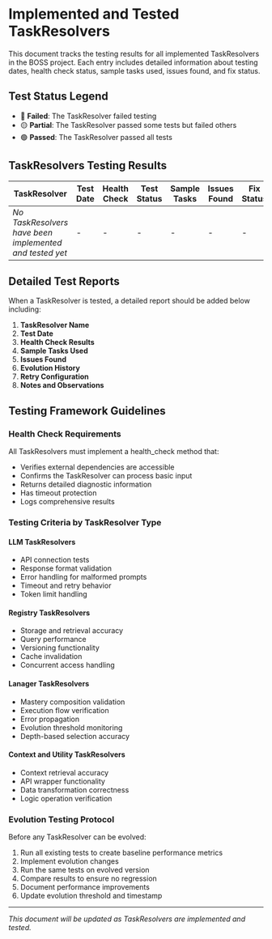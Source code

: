 # Implemented and Tested TaskResolvers

This document tracks the testing results for all implemented TaskResolvers in the BOSS project. Each entry includes detailed information about testing dates, health check status, sample tasks used, issues found, and fix status.

## Test Status Legend

- 🔴 **Failed**: The TaskResolver failed testing
- 🟡 **Partial**: The TaskResolver passed some tests but failed others
- 🟢 **Passed**: The TaskResolver passed all tests

## TaskResolvers Testing Results

| TaskResolver | Test Date | Health Check | Test Status | Sample Tasks | Issues Found | Fix Status | Commit Hash | Evolution Threshold |
|--------------|-----------|--------------|-------------|--------------|--------------|------------|------------|---------------------|
| *No TaskResolvers have been implemented and tested yet* | - | - | - | - | - | - | - | - |

## Detailed Test Reports

When a TaskResolver is tested, a detailed report should be added below including:

1. **TaskResolver Name**
2. **Test Date**
3. **Health Check Results**
4. **Sample Tasks Used**
5. **Issues Found**
6. **Evolution History**
7. **Retry Configuration**
8. **Notes and Observations**

## Testing Framework Guidelines

### Health Check Requirements

All TaskResolvers must implement a health_check method that:
- Verifies external dependencies are accessible
- Confirms the TaskResolver can process basic input
- Returns detailed diagnostic information
- Has timeout protection
- Logs comprehensive results

### Testing Criteria by TaskResolver Type

#### LLM TaskResolvers
- API connection tests
- Response format validation
- Error handling for malformed prompts
- Timeout and retry behavior
- Token limit handling

#### Registry TaskResolvers
- Storage and retrieval accuracy
- Query performance
- Versioning functionality
- Cache invalidation
- Concurrent access handling

#### Lanager TaskResolvers
- Mastery composition validation
- Execution flow verification
- Error propagation
- Evolution threshold monitoring
- Depth-based selection accuracy

#### Context and Utility TaskResolvers
- Context retrieval accuracy
- API wrapper functionality
- Data transformation correctness
- Logic operation verification

### Evolution Testing Protocol

Before any TaskResolver can be evolved:
1. Run all existing tests to create baseline performance metrics
2. Implement evolution changes
3. Run the same tests on evolved version
4. Compare results to ensure no regression
5. Document performance improvements
6. Update evolution threshold and timestamp

---

*This document will be updated as TaskResolvers are implemented and tested.* 